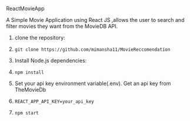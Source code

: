 ReactMovieApp

A Simple Movie Application using React JS ,allows the user to search and filter movies they want from the MovieDB API.
1. clone the repository:
2.     git clone https://github.com/mimansha11/MovieReccomendation
3. Install Node.js dependencies:
4.     npm install
5. Set your api key environment variable(.env). Get an api key from TheMovieDb
6.     REACT_APP_API_KEY=your_api_key
7.     npm start

